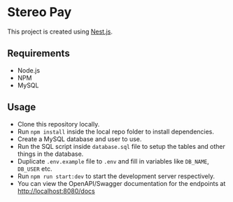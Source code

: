 # Stereo Pay

This project is created using [Nest.js](http://nestjs.com/).

## Requirements

- Node.js
- NPM
- MySQL

## Usage

- Clone this repository locally.
- Run `npm install` inside the local repo folder to install dependencies.
- Create a MySQL database and user to use.
- Run the SQL script inside `database.sql` file to setup the tables and other things in the database.
- Duplicate `.env.example` file to `.env` and fill in variables like `DB_NAME`, `DB_USER` etc.
- Run `npm run start:dev` to start the development server respectively.
- You can view the OpenAPI/Swagger documentation for the endpoints at [http://localhost:8080/docs](http://localhost:8080/docs)
